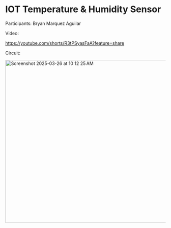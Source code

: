 # IOT Temperature & Humidity Sensor

Participants: Bryan Marquez Aguilar

Video:

https://youtube.com/shorts/R3tPSyasFaA?feature=share

Circuit:

<img width="513" alt="Screenshot 2025-03-26 at 10 12 25 AM" src="https://github.com/user-attachments/assets/b9456287-78f3-4e18-a831-eb6766058887" />

